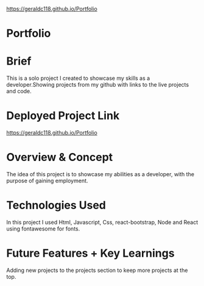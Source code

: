 https://geraldc118.github.io/Portfolio

# Portfolio

# Brief
This is a solo project I created to showcase my skills as a developer.Showing projects from my github with links to the live projects and code.

# Deployed Project Link
https://geraldc118.github.io/Portfolio

# Overview & Concept
The idea of this project is to showcase my abilities as a developer, with the purpose of gaining employment.

# Technologies Used
In this project I used Html, Javascript, Css, react-bootstrap, Node and React using fontawesome for fonts.


<!--# Approach Taken (Thought process & methods of producing it, show where you took the lead)
I started this project when i first began my python bootcamp. i created the site originally just using basic html and css to begin with, but then when i came back to the site after completing my web development bootcamp i decided to remove the python packages and add react to allow the site access to the vast react library. -->


<!-- # Visuals (Code Snippets and Screenshots) -->

<!-- # Bugs, Blockers & Wins -->


# Future Features + Key Learnings 
Adding new projects to the projects section to keep more projects at the top.



